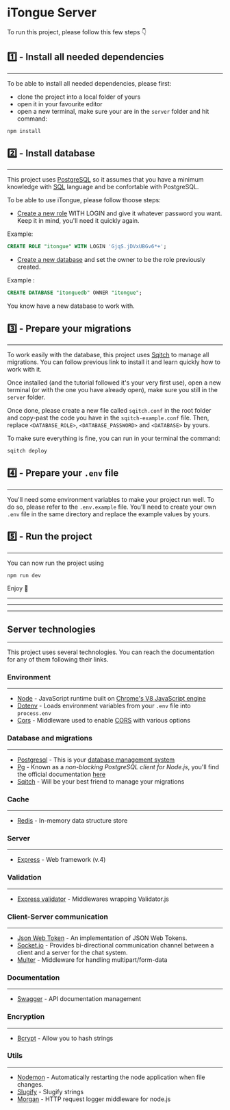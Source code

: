 # iTongue Server

To run this project, please follow this few steps 👇

## 1️⃣ - Install all needed dependencies

---

To be able to install all needed dependencies, please first:

- clone the project into a local folder of yours
- open it in your favourite editor
- open a new terminal, make sure your are in the `server` folder and hit command:

```bash
npm install
```

## 2️⃣ - Install database

---

This project uses [PostgreSQL](https://www.postgresql.org/) so it assumes that you have a minimum knowledge with [SQL](https://sql.sh/) language and be confortable with PostgreSQL.

To be able to use iTongue, please follow thoose steps:

- [Create a new role](https://www.postgresql.org/docs/12/sql-createrole.html) WITH LOGIN and give it whatever password you want. Keep it in mind, you'll need it quickly again.

Example:

```SQL
CREATE ROLE "itongue" WITH LOGIN 'GjqS.jDVxUBGv6*+';
```

- [Create a new database](https://www.postgresql.org/docs/12/sql-createdatabase.html) and set the owner to be the role previously created.

Example :

```SQL
CREATE DATABASE "itonguedb" OWNER "itongue";
```

You know have a new database to work with.

## 3️⃣ - Prepare your migrations

---

To work easily with the database, this project uses [Sqitch](https://sqitch.org/) to manage all migrations. You can follow previous link to install it and learn quickly how to work with it.

Once installed (and the tutorial followed it's your very first use), open a new terminal (or with the one you have already open), make sure you still in the `server` folder.

Once done, please create a new file called `sqitch.conf` in the root folder and copy-past the code you have in the `sqitch-example.conf` file. Then, replace `<DATABASE_ROLE>`, `<DATABASE_PASSWORD>` and `<DATABASE>` by yours.

To make sure everything is fine, you can run in your terminal the command:

```bash
sqitch deploy
```

## 4️⃣ - Prepare your `.env` file

---

You'll need some environment variables to make your project run well. To do so, please refer to the `.env.example` file. You'll need to create your own `.env` file in the same directory and replace the example values by yours.

## 5️⃣ - Run the project

---

You can now run the project using

```bash
npm run dev
```

Enjoy 🚀

---

---

---

## Server technologies

---

This project uses several technologies. You can reach the documentation for any of them following their links.

### Environment

---

- [Node](https://nodejs.org/en/) - JavaScript runtime built on [Chrome's V8 JavaScript engine](https://v8.dev/)
- [Dotenv](https://www.npmjs.com/package/dotenv) - Loads environment variables from your `.env` file into `process.env`
- [Cors](http://expressjs.com/en/resources/middleware/cors.html) - Middleware used to enable [CORS](https://en.wikipedia.org/wiki/Cross-origin_resource_sharing) with various options

### Database and migrations

---

- [Postgresql](https://www.postgresql.org/) - This is your [database management system](https://en.wikipedia.org/wiki/Database#Database_management_system)
- [Pg](https://www.npmjs.com/package/pg) - Known as a _non-blocking PostgreSQL client for Node.js_, you'll find the official documentation [here](https://node-postgres.com/)
- [Sqitch](https://sqitch.org/) - Will be your best friend to manage your migrations

### Cache

---

- [Redis](https://redis.io/) - In-memory data structure store

### Server

---

- [Express](https://expressjs.com/) - Web framework (v.4)

### Validation

---

- [Express validator](https://express-validator.github.io/docs/) - Middlewares wrapping Validator.js

### Client-Server communication

---

- [Json Web Token](https://www.npmjs.com/package/jsonwebtoken) - An implementation of JSON Web Tokens.
- [Socket.io](https://socket.io/) - Provides bi-directional communication channel between a client and a server for the chat system.
- [Multer](https://www.npmjs.com/package/multer) - Middleware for handling multipart/form-data

### Documentation

---

- [Swagger](https://swagger.io/) - API documentation management

### Encryption

---

- [Bcrypt](https://www.npmjs.com/package/bcrypt) - Allow you to hash strings

### Utils

---

- [Nodemon](https://www.npmjs.com/package/nodemon) - Automatically restarting the node application when file changes.
- [Slugify](https://www.npmjs.com/package/slugify) - Slugify strings
- [Morgan](https://www.npmjs.com/package/morgan) - HTTP request logger middleware for node.js
